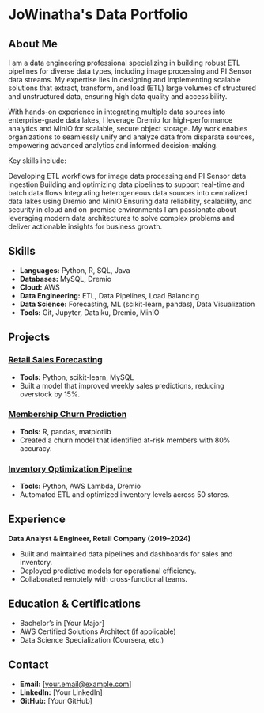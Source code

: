# JoWinatha's Data Portfolio

## About Me
I am a data engineering professional specializing in building robust ETL pipelines for diverse data types, including image processing and PI Sensor data streams. My expertise lies in designing and implementing scalable solutions that extract, transform, and load (ETL) large volumes of structured and unstructured data, ensuring high data quality and accessibility.

With hands-on experience in integrating multiple data sources into enterprise-grade data lakes, I leverage Dremio for high-performance analytics and MinIO for scalable, secure object storage. My work enables organizations to seamlessly unify and analyze data from disparate sources, empowering advanced analytics and informed decision-making.

Key skills include:

Developing ETL workflows for image data processing and PI Sensor data ingestion
Building and optimizing data pipelines to support real-time and batch data flows
Integrating heterogeneous data sources into centralized data lakes using Dremio and MinIO
Ensuring data reliability, scalability, and security in cloud and on-premise environments
I am passionate about leveraging modern data architectures to solve complex problems and deliver actionable insights for business growth.

## Skills
- **Languages:** Python, R, SQL, Java
- **Databases:** MySQL, Dremio
- **Cloud:** AWS
- **Data Engineering:** ETL, Data Pipelines, Load Balancing
- **Data Science:** Forecasting, ML (scikit-learn, pandas), Data Visualization
- **Tools:** Git, Jupyter, Dataiku, Dremio, MinIO

## Projects

### [Retail Sales Forecasting](#)
- **Tools:** Python, scikit-learn, MySQL
- Built a model that improved weekly sales predictions, reducing overstock by 15%.

### [Membership Churn Prediction](#)
- **Tools:** R, pandas, matplotlib
- Created a churn model that identified at-risk members with 80% accuracy.

### [Inventory Optimization Pipeline](#)
- **Tools:** Python, AWS Lambda, Dremio
- Automated ETL and optimized inventory levels across 50 stores.

## Experience

**Data Analyst & Engineer, Retail Company (2019–2024)**
- Built and maintained data pipelines and dashboards for sales and inventory.
- Deployed predictive models for operational efficiency.
- Collaborated remotely with cross-functional teams.

## Education & Certifications
- Bachelor’s in [Your Major]
- AWS Certified Solutions Architect (if applicable)
- Data Science Specialization (Coursera, etc.)

## Contact
- **Email:** [your.email@example.com]
- **LinkedIn:** [Your LinkedIn]
- **GitHub:** [Your GitHub]
